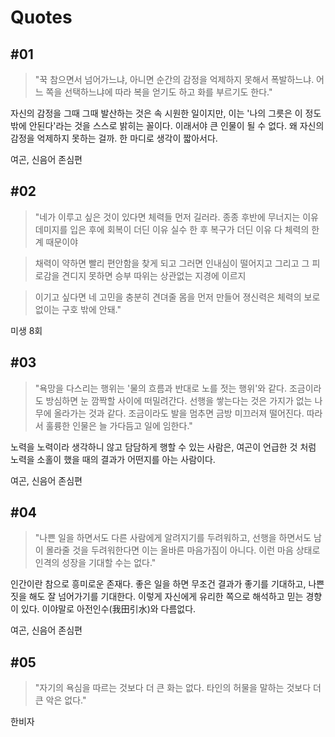 # Quotes

## #01

>"꾹 참으면서 넘어가느냐, 아니면 순간의 감정을 억제하지 못해서 폭발하느냐. 어느 쪽을 선택하느냐에 따라 복을 얻기도 하고 화를 부르기도 한다."

자신의 감정을 그때 그때 발산하는 것은 속 시원한 일이지만, 이는 '나의 그릇은 이 정도 밖에 안된다'라는 것을 스스로 밝히는 꼴이다. 이래서야 큰 인물이 될 수 없다.
왜 자신의 감정을 억제하지 못하는 걸까. 한 마디로 생각이 짧아서다.

여곤, 신음어 존심편

## #02

> "네가 이루고 싶은 것이 있다면 체력들 먼저 길러라.
종종 후반에 무너지는 이유
데미지를 입은 후에 회복이 더딘 이유
실수 한 후 복구가 더딘 이유
다 체력의 한계 때문이야

>채력이 약하면 빨리 편안함을 찾게 되고
그러면 인내심이 떨어지고 그리고 그 피로감을 견디지 못하면 승부 따위는 상관없는 지경에 이르지

>이기고 싶다면 네 고민을 충분히 견뎌줄 몸을 먼저 만들어
졍신력은 체력의 보로 없이는 구호 밖에 안돼."

미생 8회


## #03

>"욕망을 다스리는 행위는 '물의 흐름과 반대로 노를 젓는 행위'와 같다. 조금이라도 방심하면 눈 깜짝할 사이에 떠밀려간다. 선행을 쌓는다는 것은 가지가 없는 나무에 올라가는 것과 같다. 조금이라도 발을 멈추면 금방 미끄러져 떨어진다. 따라서 훌륭한 인물은 늘 가다듬고 일에 임한다."

노력을 노력이라 생각하니 않고 담담하게 행할 수 있는 사람은, 여곤이 언급한 것 처럼 노력을 소홀이 했을 때의 결과가 어떤지를 아는 사람이다.

여곤, 신음어 존심편


## #04

>"나쁜 일을 하면서도 다른 사람에게 알려지기를 두려워하고, 선행을 하면서도 남이 몰라줄 것을 두려워한다면 이는 올바른 마음가짐이 아니다. 이런 마음 상태로 인격의 성장을 기대할 수는 없다."

인간이란 참으로 흥미로운 존재다. 좋은 일을 하면 무조건 결과가 좋기를 기대하고, 나쁜 짓을 해도 잘 넘어가기를 기대한다. 이렇게 자신에게 유리한 쪽으로 해석하고 믿는 경향이 있다. 이야말로 아전인수(我田引水)와 다름없다.

여곤, 신음어 존심편


## #05

>"자기의 욕심을 따르는 것보다 더 큰 화는 없다.
타인의 허물을 말하는 것보다 더 큰 악은 없다."

한비자
